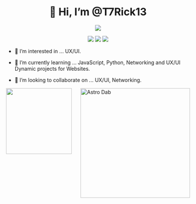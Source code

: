 
<!-- Title -->
<h1 align="center" title="...and I'm happy to see you here :)">👋 Hi, I’m @T7Rick13 </a></h1>
<p align="center">

 <a href="https://github.com/getintorj/readme-typing-svg">
    <img src="https://readme-typing-svg.demolab.com/?lines=%20T7Rick13%20;&font=Fira%20Code&center=true&width=440&height=45&color=FF0000&vCenter=true&pause=1000&size=22" />
</p>



<p align="center">
   <kbd>
  <a href="https://twitter.com/terry_rickner" title="Twitter - @terry_rickner"><img src="https://img.shields.io/badge/-@T7Rick13-00acee?style=flat&logo=Twitter&logoColor=white" /></a>
<a href="mailto:infinitedevelopmentok@gmail.com" title="Email - Terry Rickner ">
  <img src="https://img.shields.io/badge/-Email-red?style=flat&logo=Gmail&logoColor=white" /></a>
 <a href="www.linkedin.com/in/terry-rickner-00a351191" title="LinkedIn - Terry Rickner"><img src="https://img.shields.io/badge/-T7rick13-0072b1?style=flat&logo=Linkedin&logoColor=white" /></a>
  </kbd>
</p>

  - 👀 I’m interested in ... UX/UI.
- 🌱 I’m currently learning ... JavaScript, Python, Networking and UX/UI Dynamic projects for Websites.
- 💞️ I’m looking to collaborate on ... UX/UI, Networking.







  <a href="/METRICS.md"><img align='right' width='300' src='https://github-contribution-stats.vercel.app/api/?username=T7Rick13' alt='Astro Dab'></a>

<img height="180em" align="center" src="https://github-readme-stats.vercel.app/api/top-langs/?username=T7Rick13&layout=compact&langs_count=7&theme=dracula"/>

<!---
T7Rick13/T7Rick13 is a ✨ special ✨ repository because its `README.md` (this file) appears on your GitHub profile.
You can click the Preview link to take a look at your changes.
--->
